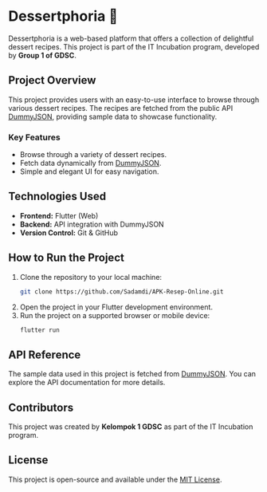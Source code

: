 # Dessertphoria 🍰

Dessertphoria is a web-based platform that offers a collection of delightful dessert recipes. This project is part of the IT Incubation program, developed by **Group 1 of GDSC**.

## Project Overview
This project provides users with an easy-to-use interface to browse through various dessert recipes. The recipes are fetched from the public API [DummyJSON](https://dummyjson.com), providing sample data to showcase functionality.

### Key Features
- Browse through a variety of dessert recipes.
- Fetch data dynamically from [DummyJSON](https://dummyjson.com).
- Simple and elegant UI for easy navigation.

## Technologies Used
- **Frontend:** Flutter (Web)
- **Backend:** API integration with DummyJSON
- **Version Control:** Git & GitHub

## How to Run the Project
1. Clone the repository to your local machine:
   ```bash
   git clone https://github.com/Sadamdi/APK-Resep-Online.git
   ```
2. Open the project in your Flutter development environment.
3. Run the project on a supported browser or mobile device:
   ```bash
   flutter run
   ```

## API Reference
The sample data used in this project is fetched from [DummyJSON](https://dummyjson.com). You can explore the API documentation for more details.

## Contributors
This project was created by **Kelompok 1 GDSC** as part of the IT Incubation program. 

## License
This project is open-source and available under the [MIT License](LICENSE).
